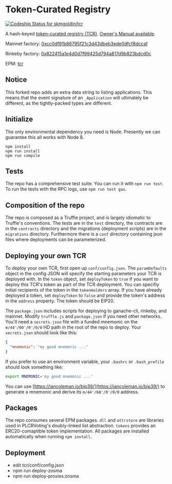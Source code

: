 # Token-Curated Registry

[ ![Codeship Status for skmgoldin/tcr](https://app.codeship.com/projects/b140cce0-ac77-0135-0738-52e8b96e2dec/status?branch=master)](https://app.codeship.com/projects/257003)

A hash-keyed [token-curated registry (TCR)](https://medium.com/@ilovebagels/token-curated-registries-1-0-61a232f8dac7). [Owner's Manual available](https://github.com/skmgoldin/tcr/blob/master/owners_manual.md).

Mainnet factory: [0xcc0df91b86795f21c3d43dbeb3ede0dfcf8dccaf](https://etherscan.io/address/0xcc0df91b86795f21c3d43dbeb3ede0dfcf8dccaf#code)

Rinkeby factory: [0x822415a1e4d0d7f99425d794a817d9b823bdcd0c](https://rinkeby.etherscan.io/address/0x822415a1e4d0d7f99425d794a817d9b823bdcd0c#code)

EPM: [tcr](https://www.ethpm.com/registry/packages/44)

## Notice
This forked repo adds an extra data string to listing applications. This means that the event signature of an `_Application` will ultimately be different, as the tightly-packed types are different.

## Initialize
The only environmental dependency you need is Node. Presently we can guarantee this all works with Node 8.
```
npm install
npm run install
npm run compile
```

## Tests
The repo has a comprehensive test suite. You can run it with `npm run test`. To run the tests with the RPC logs, use `npm run test gas`.

## Composition of the repo
The repo is composed as a Truffle project, and is largely idiomatic to Truffle's conventions. The tests are in the `test` directory, the contracts are in the `contracts` directory and the migrations (deployment scripts) are in the `migrations` directory. Furthermore there is a `conf` directory containing json files where deployments can be parameterized.

## Deploying your own TCR
To deploy your own TCR, first open up `conf/config.json`. The `paramDefaults` object in the config JSON will specify the starting parameters your TCR is deployed with. In the `token` object, set `deployToken` to `true` if you want to deploy this TCR's token as part of the TCR deployment. You can specifiy initial recipients of the token in the `tokenHolders` array. If you have already deployed a token, set `deployToken` to `false` and provide the token's address in the `address` property. The token should be EIP20.

The `package.json` includes scripts for deploying to ganache-cli, rinkeby, and mainnet. Modify `truffle.js` and `package.json` if you need other networks. You'll need a `secrets.json` file with a funded mnemonic on the `m/44'/60'/0'/0/0` HD path in the root of the repo to deploy. Your `secrets.json` should look like this:

```json
{
  "mnemonic": "my good mnemonic ..."
}
```

If you prefer to use an environment variable, your `.bashrc` or `.bash_profile` should look something like:

```bash
export MNEMONIC='my good mnemonic ...'
```

You can use [https://iancoleman.io/bip39/](https://iancoleman.io/bip39/) to generate a mnemonic and derive its `m/44'/60'/0'/0/0` address.

## Packages
The repo consumes several EPM packages. `dll` and `attrstore` are libraries used in PLCRVoting's doubly-linked list abstraction. `tokens` provides an ERC20-comaptible token implementation. All packages are installed automatically when running `npm install`.

## Deployment

* edit tcr/conf/config.json
* npm run deploy-zosma
* npm run deploy-proxies:zosma

